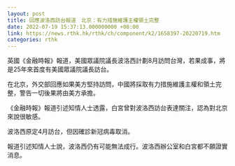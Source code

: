 ```yaml
---
layout: post
title: 回應波洛西訪台報道　北京：有力措施維護主權領土完整
date: 2022-07-19 15:37:13.000000000 +08:00
link: https://news.rthk.hk/rthk/ch/component/k2/1658397-20220719.htm
categories: rthk
---
```


英國《金融時報》報道，美國眾議院議長波洛西計劃8月訪問台灣，若果成事，將是25年來首度有美國眾議院議長訪台。

在北京，外交部回應如果美方堅持訪問，中國將採取有力措施維護主權和領土完整，警告一切後果將由美方承擔。

《金融時報》報道引述知情人士透露，白宮曾對波洛西訪台表達關注，認為對北京來說很敏感。

波洛西原定4月訪台，但因確診新冠病毒取消。

報道引述知情人士說，波洛西仍有可能無法成行。波洛西辦公室和白宮都不願證實消息。
